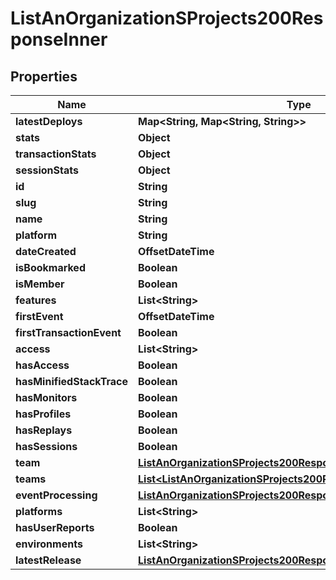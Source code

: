 

# ListAnOrganizationSProjects200ResponseInner


## Properties

| Name | Type | Description | Notes |
|------------ | ------------- | ------------- | -------------|
|**latestDeploys** | **Map&lt;String, Map&lt;String, String&gt;&gt;** |  |  [optional] |
|**stats** | **Object** |  |  [optional] |
|**transactionStats** | **Object** |  |  [optional] |
|**sessionStats** | **Object** |  |  [optional] |
|**id** | **String** |  |  |
|**slug** | **String** |  |  |
|**name** | **String** |  |  |
|**platform** | **String** |  |  |
|**dateCreated** | **OffsetDateTime** |  |  |
|**isBookmarked** | **Boolean** |  |  |
|**isMember** | **Boolean** |  |  |
|**features** | **List&lt;String&gt;** |  |  |
|**firstEvent** | **OffsetDateTime** |  |  |
|**firstTransactionEvent** | **Boolean** |  |  |
|**access** | **List&lt;String&gt;** |  |  |
|**hasAccess** | **Boolean** |  |  |
|**hasMinifiedStackTrace** | **Boolean** |  |  |
|**hasMonitors** | **Boolean** |  |  |
|**hasProfiles** | **Boolean** |  |  |
|**hasReplays** | **Boolean** |  |  |
|**hasSessions** | **Boolean** |  |  |
|**team** | [**ListAnOrganizationSProjects200ResponseInnerTeam**](ListAnOrganizationSProjects200ResponseInnerTeam.md) |  |  |
|**teams** | [**List&lt;ListAnOrganizationSProjects200ResponseInnerTeamsInner&gt;**](ListAnOrganizationSProjects200ResponseInnerTeamsInner.md) |  |  |
|**eventProcessing** | [**ListAnOrganizationSProjects200ResponseInnerEventProcessing**](ListAnOrganizationSProjects200ResponseInnerEventProcessing.md) |  |  |
|**platforms** | **List&lt;String&gt;** |  |  |
|**hasUserReports** | **Boolean** |  |  |
|**environments** | **List&lt;String&gt;** |  |  |
|**latestRelease** | [**ListAnOrganizationSProjects200ResponseInnerLatestRelease**](ListAnOrganizationSProjects200ResponseInnerLatestRelease.md) |  |  |



